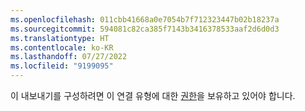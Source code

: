 ```yaml
---
ms.openlocfilehash: 011cbb41668a0e7054b7f712323447b02b18237a
ms.sourcegitcommit: 594081c82ca385f7143b3416378533aaf2d6d0d3
ms.translationtype: HT
ms.contentlocale: ko-KR
ms.lasthandoff: 07/27/2022
ms.locfileid: "9199095"
---
```

이 내보내기를 구성하려면 이 연결 유형에 대한 [권한](../export-destinations.md#set-up-a-new-export)을 보유하고 있어야 합니다.